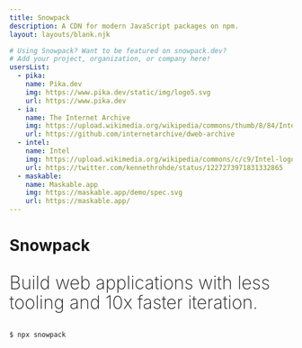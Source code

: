 ```yaml
---
title: Snowpack
description: A CDN for modern JavaScript packages on npm.
layout: layouts/blank.njk

# Using Snowpack? Want to be featured on snowpack.dev?
# Add your project, organization, or company here!
usersList:
  - pika:
    name: Pika.dev
    img: https://www.pika.dev/static/img/logo5.svg
    url: https://www.pika.dev
  - ia:
    name: The Internet Archive
    img: https://upload.wikimedia.org/wikipedia/commons/thumb/8/84/Internet_Archive_logo_and_wordmark.svg/1200px-Internet_Archive_logo_and_wordmark.svg.png
    url: https://github.com/internetarchive/dweb-archive
  - intel:
    name: Intel
    img: https://upload.wikimedia.org/wikipedia/commons/c/c9/Intel-logo.svg
    url: https://twitter.com/kennethrohde/status/1227273971831332865
  - maskable:
    name: Maskable.app
    img: https://maskable.app/demo/spec.svg
    url: https://maskable.app/
---
```


# Snowpack

<p style='font-size: 32px; font-weight: 200; line-height: 1.1;'>Build web applications with less tooling and 10x faster iteration.</p>

```
$ npx snowpack
```

